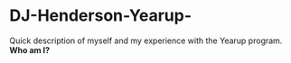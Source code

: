 # DJ-Henderson-Yearup-
Quick description of myself and my experience with the Yearup program. 
**Who am I?**
